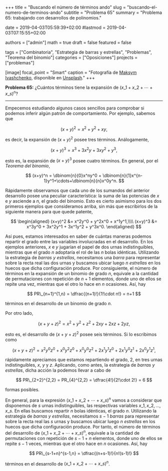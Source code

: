 +++
title = "Buscando el número de términos ando"
slug  = "buscando-el-numero-de-terminos-ando"
subtitle = "Problema 65"
summary  = "Problema 65: trabajando con desarrollos de polinomios."

date     = 2019-04-03T05:59:39+02:00
#lastmod = 2019-04-03T07:15:55+02:00

authors  = ["admin"]
math     = true
draft    = false
featured = false

tags       = ["Combinatoria", "Estrategia de barras y estrellas", "Problemas", "Teorema del binomio"]
categories = ["Oposiciones"]
projects   = ["problemas"]

[image]
  focal_point = "Smart"
  caption     = "Fotografía de [Maksym Ivashchenko](https://unsplash.com/@maksymiv), disponible en [Unsplash](https://unsplash.com/photos/roKIwcialYo)."
+++

**Problema 65:** ¿Cuántos términos tiene la expansión de $(x\_1+x\_2+\cdots+x\_s)^n$?

***

Empecemos estudiando algunos casos sencillos para comprobar si podemos inferir algún patrón de comportamiento. Por ejemplo, sabemos que

$$
(x+y)^2 = x^2 + y^2 + xy,
$$

es decir, la expansión de $(x+y)^2$ posee tres términos. Análogamente,

$$
(x+y)^3 = x^3 + 3x^2y + 3xy^2 + y^3,
$$

esto es, la expansión de $(x+y)^3$ posee cuatro términos. En general, por el *Teorema del binomio*,

$$
(x+y)^n = \dbinom{n}{0}x^ny^0 + \dbinom{n}{1}x^{n-1}y^1+\cdots+\dbinom{n}{n}x^0y^n.
$$

Rápidamente observamos que cada uno de los sumandos del anterior desarrollo posee una peculiar característica: la suma de las potencias de $x$ e $y$ asciende a $n$, el grado del binomio. Esto es cierto asimismo para los dos primeros ejemplos que consideramos arriba, sin más que escribirlos de la siguiente manera para que quede patente,

$$
\begin{aligned}
(x+y)^2 &= x^2y^0 + y^2x^0 + x^1y^1,\\\\ (x+y)^3 &= x^3y^0 + 3x^2y^1 + 3x^1y^2 + y^3x^0.
\end{aligned}
$$

Así pues, estamos interesados en saber de cuántas maneras podemos repartir el grado entre las variables involucradas en el desarrollo. En los ejemplos anteriores, $x$ e $y$ jugarían el papel de dos urnas indistinguibles, mientras que el grado $n$ adoptaría el rol de las $n$ bolas idénticas. Utilizando la estrategia de *barras y estrellas*, necesitamos una *barra* para representar sobre la recta real las dos urnas y buscamos ubicar luego $n$ *estrellas* en los huecos que dicha configuración produce. Por consiguiente, el número de términos en la expansión de un binomio de grado $n$, equivale a la cantidad de permutaciones con repetición de $n+1$ elementos, donde uno de ellos se repite una vez, mientras que el otro lo hace en $n$ ocasiones. Así, hay

$$
PR\_{n+1}^{1,n} = \dfrac{(n+1)!}{1!\cdot n!} = n+1
$$

términos en el desarrollo de un binomio de grado $n$.

Por otro lado, 

$$
(x+y+z)^2 = x^2+y^2+z^2+2xy+2xz+2yz,
$$

esto es, el desarrollo de $(x+y+z)^2$ posee seis términos. Si lo escribimos como

$$
(x+y+z)^2 = x^2y^0z^0 + x^0y^2z^0 + x^0y^0z^2 + 2x^1y^1z^0 + 2x^1y^0z^1 + 2x^0y^1z^1,
$$

rápidamente apreciamos que estamos repartiendo el grado, $2$, en tres urnas indistinguibles, $x$, $y$ y $z$. Aplicando, como antes, la estrategia de *barras y estrellas*, dicha acción la podemos llevar a cabo de

$$
PR\_{2+2}^{2,2} = PR_{4}^{2,2} = \dfrac{4!}{2!\cdot 2!} = 6
$$

formas posibles.

En general, para la expresión $(x\_1+x\_2+\cdots+x\_s)^n$ vamos a considerar que disponemos de $s$ urnas indistinguibles, las respectivas variables $x\_1,x\_2,\ldots,x\_s$. En ellas buscamos repartir $n$ bolas idénticas, el grado $n$. Utilizando la estrategia de *barras y estrellas*, necesitamos $s-1$ *barras* para representar sobre la recta real las $s$ urnas y buscamos ubicar luego $n$ *estrellas* en los huecos que dicha configuración produce. Por tanto, el número de términos del desarrollo de $(x\_1+x\_2+\cdots+x\_s)^n$, equivale a la cantidad de permutaciones con repetición de $s-1+n$ elementos, donde uno de ellos se repite $s-1$ veces, mientras que el otro hace en $n$ ocasiones. Así, hay

$$
PR\_{s-1+n}^{s-1,n} = \dfrac{(n+s-1)!}{n!(s-1)!}
$$

términos en el desarrollo de $(x\_1+x\_2+\cdots+x\_s)^n$.
